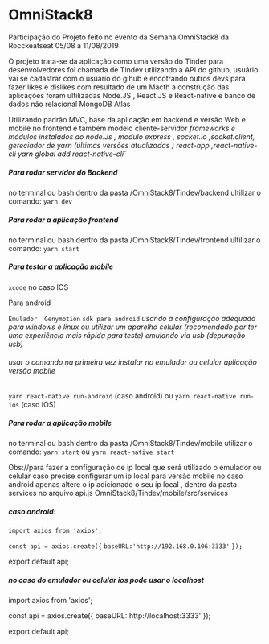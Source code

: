

# OmniStack8

Participação do Projeto feito no evento da Semana OmniStack8 da Rocckeatseat 05/08 a 11/08/2019

O projeto trata-se da aplicação como uma versão do Tinder para desenvolvedores foi chamada de Tindev  utilizando a API do github, usuário vai se 
cadastrar com o usuário do gihub e encotrando outros devs para  fazer likes e dislikes com resultado de um Macth 
 a construção das aplicações foram ultilizadas  Node.JS , React.JS e React-native e banco de dados não relacional MongoDB Atlas

Utilizando padrão MVC, base da aplicação em  backend e versão Web e mobile no  frontend 
e também modelo cliente-servidor
*frameworks e módulos instalados do node.Js , modulo express , socket.io ,socket.client, gereciador de yarn (últimas versões atualizadas )*
 *react-app ,react-native-cli*
*yarn global add react-native-cli`*



##### Para rodar servidor do  Backend

no terminal ou bash dentro da pasta /OmniStack8/Tindev/backend 
ultilizar o comando:
`yarn dev`

##### Para rodar a aplicação frontend 

no terminal ou bash dentro da pasta /OmniStack8/Tindev/frontend
ultilizar o comando:
`yarn start`



##### Para testar a aplicação mobile

`xcode` no caso IOS

Para android

`Emulador  Genymotion`
`sdk para android`
*usando a configuração adequada para windows e linux ou utilizar um aparelho celular (recomendado por ter uma experiência mais rápida para teste)*
*emulando via usb (depuração usb)*

###### usar o comando na primeira vez instalar no emulador ou celular aplicação versão mobile

`yarn react-native run-android` (caso android) 
ou `yarn react-native run-ios` (caso IOS)

##### Para rodar a aplicação mobile 

no terminal ou bash dentro da pasta
/OmniStack8/Tindev/mobile
utilizar o comando:
`yarn start`
ou 
`yarn react-native start`



Obs://para fazer a configuração de ip local que será utilizado o emulador ou celular
caso precise configurar um ip local para versão mobile
no caso android apenas altere o ip adicionado o seu ip local ,
dentro da pasta services no arquivo api.js 
OmniStack8/Tindev/mobile/src/services

##### caso android:

`import axios from 'axios';`

`const api = axios.create({`
    `baseURL:'http://192.168.0.106:3333'`
`});`

export default api;

##### no caso do emulador ou celular ios pode usar o localhost 

import axios from 'axios';

const api = axios.create({
    baseURL:'http://localhost:3333'
});

export default api;
